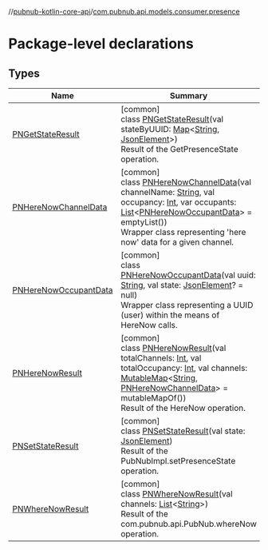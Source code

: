 //[pubnub-kotlin-core-api](../../index.md)/[com.pubnub.api.models.consumer.presence](index.md)

# Package-level declarations

## Types

| Name | Summary |
|---|---|
| [PNGetStateResult](-p-n-get-state-result/index.md) | [common]<br>class [PNGetStateResult](-p-n-get-state-result/index.md)(val stateByUUID: [Map](https://kotlinlang.org/api/core/kotlin-stdlib/kotlin.collections/-map/index.html)&lt;[String](https://kotlinlang.org/api/core/kotlin-stdlib/kotlin/-string/index.html), [JsonElement](../com.pubnub.api/-json-element/index.md)&gt;)<br>Result of the GetPresenceState operation. |
| [PNHereNowChannelData](-p-n-here-now-channel-data/index.md) | [common]<br>class [PNHereNowChannelData](-p-n-here-now-channel-data/index.md)(val channelName: [String](https://kotlinlang.org/api/core/kotlin-stdlib/kotlin/-string/index.html), val occupancy: [Int](https://kotlinlang.org/api/core/kotlin-stdlib/kotlin/-int/index.html), var occupants: [List](https://kotlinlang.org/api/core/kotlin-stdlib/kotlin.collections/-list/index.html)&lt;[PNHereNowOccupantData](-p-n-here-now-occupant-data/index.md)&gt; = emptyList())<br>Wrapper class representing 'here now' data for a given channel. |
| [PNHereNowOccupantData](-p-n-here-now-occupant-data/index.md) | [common]<br>class [PNHereNowOccupantData](-p-n-here-now-occupant-data/index.md)(val uuid: [String](https://kotlinlang.org/api/core/kotlin-stdlib/kotlin/-string/index.html), val state: [JsonElement](../com.pubnub.api/-json-element/index.md)? = null)<br>Wrapper class representing a UUID (user) within the means of HereNow calls. |
| [PNHereNowResult](-p-n-here-now-result/index.md) | [common]<br>class [PNHereNowResult](-p-n-here-now-result/index.md)(val totalChannels: [Int](https://kotlinlang.org/api/core/kotlin-stdlib/kotlin/-int/index.html), val totalOccupancy: [Int](https://kotlinlang.org/api/core/kotlin-stdlib/kotlin/-int/index.html), val channels: [MutableMap](https://kotlinlang.org/api/core/kotlin-stdlib/kotlin.collections/-mutable-map/index.html)&lt;[String](https://kotlinlang.org/api/core/kotlin-stdlib/kotlin/-string/index.html), [PNHereNowChannelData](-p-n-here-now-channel-data/index.md)&gt; = mutableMapOf())<br>Result of the HereNow operation. |
| [PNSetStateResult](-p-n-set-state-result/index.md) | [common]<br>class [PNSetStateResult](-p-n-set-state-result/index.md)(val state: [JsonElement](../com.pubnub.api/-json-element/index.md))<br>Result of the PubNubImpl.setPresenceState operation. |
| [PNWhereNowResult](-p-n-where-now-result/index.md) | [common]<br>class [PNWhereNowResult](-p-n-where-now-result/index.md)(val channels: [List](https://kotlinlang.org/api/core/kotlin-stdlib/kotlin.collections/-list/index.html)&lt;[String](https://kotlinlang.org/api/core/kotlin-stdlib/kotlin/-string/index.html)&gt;)<br>Result of the com.pubnub.api.PubNub.whereNow operation. |
